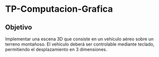 # TP-Computacion-Grafica

## Objetivo
Implementar una escena 3D que consiste en un vehículo aéreo sobre un terreno montañoso.
El vehículo deberá ser controlable mediante teclado, permitiendo el desplazamiento en 3 dimensiones. 
